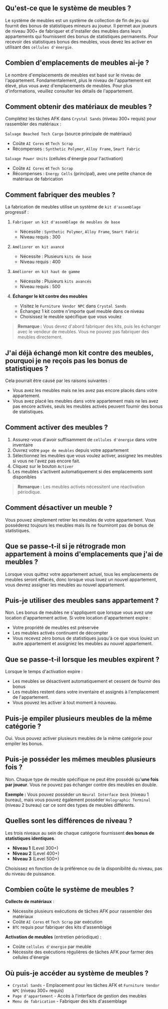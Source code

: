 ## Qu'est-ce que le système de meubles ?

Le système de meubles est un système de collection de fin de jeu qui fournit des bonus de statistiques mineurs au joueur. Il permet aux joueurs de niveau 300+ de fabriquer et d'installer des meubles dans leurs appartements qui fournissent des bonus de statistiques permanents. Pour recevoir des statistiques bonus des meubles, vous devez les activer en utilisant des `cellules d'énergie`.

## Combien d'emplacements de meubles ai-je ?

Le nombre d'emplacements de meubles est basé sur le niveau de l'appartement.
Fondamentalement, plus le niveau de l'appartement est élevé, plus vous avez d'emplacements de meubles.
Pour plus d'informations, veuillez consulter les détails de l'appartement.

## Comment obtenir des matériaux de meubles ?

Complétez les tâches AFK dans `Crystal Sands` (niveau 300+ requis) pour rassembler des matériaux :

`Salvage Beached Tech Cargo` (source principale de matériaux)

- Coûte `AI Cores` et `Tech Scrap`
- Récompenses : `Synthetic Polymer`, `Alloy Frame`, `Smart Fabric`

`Salvage Power Units` (cellules d'énergie pour l'activation)

- Coûte `AI Cores` et `Tech Scrap`
- Récompenses : `Energy Cells` (principal), avec une petite chance de matériaux de fabrication

## Comment fabriquer des meubles ?

La fabrication de meubles utilise un système de `kit d'assemblage` progressif :

1. `Fabriquer un kit d'assemblage de meubles de base`

   - Nécessite : `Synthetic Polymer`, `Alloy Frame`, `Smart Fabric`
   - Niveau requis : 300

2. `Améliorer en kit avancé`

   - Nécessite : Plusieurs `kits de base`
   - Niveau requis : 400

3. `Améliorer en kit haut de gamme`

   - Nécessite : Plusieurs `kits avancés`
   - Niveau requis : 500

4. **Échanger le kit contre des meubles**
   - Visitez le `Furniture Vendor NPC` dans `Crystal Sands`
   - Échangez 1 kit contre n'importe quel meuble dans ce niveau
   - Choisissez le meuble spécifique que vous voulez

> **Remarque :** Vous devez d'abord fabriquer des kits, puis les échanger avec le vendeur de meubles. Vous ne pouvez pas fabriquer des meubles directement.

## J'ai déjà échangé mon kit contre des meubles, pourquoi je ne reçois pas les bonus de statistiques ?

Cela pourrait être causé par les raisons suivantes :

- Vous avez les meubles mais ne les avez pas encore placés dans votre appartement.
- Vous avez placé les meubles dans votre appartement mais ne les avez pas encore activés, seuls les meubles activés peuvent fournir des bonus de statistiques.

## Comment activer des meubles ?

1. Assurez-vous d'avoir suffisamment de `cellules d'énergie` dans votre inventaire
2. Ouvrez votre `page de meubles` depuis votre appartement
3. Sélectionnez les meubles que vous voulez activer, assignez les meubles si vous ne l'avez pas encore fait.
4. Cliquez sur le bouton `Activer`
5. Les meubles s'activent automatiquement si des emplacements sont disponibles

> **Remarque :** Les meubles activés nécessitent une réactivation périodique.

## Comment désactiver un meuble ?

Vous pouvez simplement retirer les meubles de votre appartement. Vous posséderez toujours les meubles mais ils ne fourniront pas de bonus de statistiques.

## Que se passe-t-il si je rétrograde mon appartement à moins d'emplacements que j'ai de meubles ?

Lorsque vous quittez votre appartement actuel, tous les emplacements de meubles seront effacés, donc lorsque vous louez un nouvel appartement, vous devrez assigner les meubles au nouvel appartement.

## Puis-je utiliser des meubles sans appartement ?

Non. Les bonus de meubles ne s'appliquent que lorsque vous avez une location d'appartement active. Si votre location d'appartement expire :

- Votre propriété de meubles est préservée
- Les meubles activés continuent de décompter
- Vous recevez zéro bonus de statistiques jusqu'à ce que vous louiez un autre appartement et assigniez les meubles au nouvel appartement.

## Que se passe-t-il lorsque les meubles expirent ?

Lorsque le temps d'activation expire :

- Les meubles se désactivent automatiquement et cessent de fournir des bonus
- Les meubles restent dans votre inventaire et assignés à l'emplacement de l'appartement.
- Vous pouvez les activer à tout moment à nouveau.

## Puis-je empiler plusieurs meubles de la même catégorie ?

Oui. Vous pouvez activer plusieurs meubles de la même catégorie pour empiler les bonus.

## Puis-je posséder les mêmes meubles plusieurs fois ?

Non. Chaque type de meuble spécifique ne peut être possédé qu'**une fois par joueur**. Vous ne pouvez pas échanger contre des meubles en double.

**Exemple :** Vous pouvez posséder un `Neural Interface Desk` (niveau 1 bureau), mais vous pouvez également posséder `Holographic Terminal` (niveau 2 bureau) car ce sont des types de meubles différents.

## Quelles sont les différences de niveau ?

Les trois niveaux au sein de chaque catégorie fournissent **des bonus de statistiques identiques**.

- **Niveau 1** (Level 300+)
- **Niveau 2** (Level 400+)
- **Niveau 3** (Level 500+)

Choisissez en fonction de la préférence ou de la disponibilité du niveau, pas du niveau de puissance.

## Combien coûte le système de meubles ?

**Collecte de matériaux** :

- Nécessite plusieurs exécutions de tâches AFK pour rassembler des matériaux
- Coûte `AI Cores` et `Tech Scrap` par exécution
- `BTC` requis pour fabriquer des kits d'assemblage

**Activation de meubles** (entretien périodique) :

- Coûte `cellules d'énergie` par meuble
- Nécessite des exécutions régulières de tâches AFK pour farmer des cellules d'énergie

## Où puis-je accéder au système de meubles ?

- `Crystal Sands` - Emplacement pour les tâches AFK et `Furniture Vendor NPC` (niveau 300+ requis)
- `Page d'appartement` - Accès à l'interface de gestion des meubles
- `Menu de fabrication` - Fabriquer des kits d'assemblage
